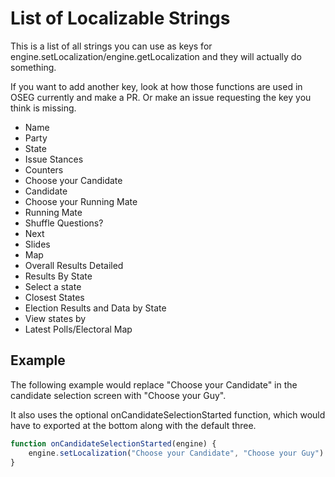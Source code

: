 # List of Localizable Strings

This is a list of all strings you can use as keys for engine.setLocalization/engine.getLocalization and they will actually do something.

If you want to add another key, look at how those functions are used in OSEG currently and make a PR. Or make an issue requesting the key you think is missing.

- Name
- Party
- State
- Issue Stances
- Counters
- Choose your Candidate
- Candidate
- Choose your Running Mate
- Running Mate
- Shuffle Questions?
- Next
- Slides
- Map
- Overall Results Detailed
- Results By State
- Select a state
- Closest States
- Election Results and Data by State
- View states by
- Latest Polls/Electoral Map

## Example

The following example would replace "Choose your Candidate" in the candidate selection screen with "Choose your Guy".

It also uses the optional onCandidateSelectionStarted function, which would have to exported at the bottom along with the default three.

```js
function onCandidateSelectionStarted(engine) {
    engine.setLocalization("Choose your Candidate", "Choose your Guy")
}
```